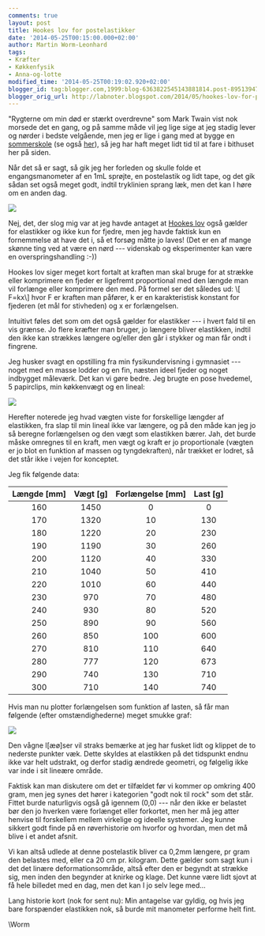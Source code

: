 ```yaml
---
comments: true
layout: post
title: Hookes lov for postelastikker
date: '2014-05-25T00:15:00.000+02:00'
author: Martin Worm-Leonhard
tags:
- Kræfter
- Køkkenfysik
- Anna-og-lotte
modified_time: '2014-05-25T00:19:02.920+02:00'
blogger_id: tag:blogger.com,1999:blog-6363822545143881814.post-8951394732893218794
blogger_orig_url: http://labnoter.blogspot.com/2014/05/hookes-lov-for-postelastikker.html
---
```


"Rygterne om min død er stærkt overdrevne" som Mark Twain vist nok
morsede det en gang, og på samme måde vil jeg lige sige at jeg stadig
lever og nørder i bedste velgående, men jeg er lige i gang med at bygge
en [sommerskole](http://show.unf.dk/) (se også
[her](https://www.facebook.com/unfscienceshow2014)), så jeg har haft
meget lidt tid til at fare i bithuset her på siden.

Når det så er sagt, så gik jeg her forleden og skulle folde et
engangsmanometer af en 1mL sprøjte, en postelastik og lidt tape, og det
gik sådan set også meget godt, indtil tryklinien sprang læk, men det kan
I høre om en anden dag.

[![]({{site.url}}/images/e477e570687d6cb35632bc7dd9d26bef.jpg)]({{site.url}}/images/e477e570687d6cb35632bc7dd9d26bef.jpg)

Nej, det, der slog mig var at jeg havde antaget at [Hookes
lov](http://en.wikipedia.org/wiki/Hooke's_law) også gælder for
elastikker og ikke kun for fjedre, men jeg havde faktisk kun en
fornemmelse at have det i, så et forsøg måtte jo laves! (Det er en af
mange skønne ting ved at være en nørd --- videnskab og eksperimenter kan
være en overspringshandling :-))

Hookes lov siger meget kort fortalt at kraften man skal bruge for at
strække eller komprimere en fjeder er ligefremt proportional med den
længde man vil forlænge eller komprimere den med. På formel ser det
således ud: \\[ F=kx\\] hvor F er kraften man påfører, k er en
karakteristisk konstant for fjederen (et mål for stivheden) og x er
forlængelsen.

Intuitivt føles det som om det også gælder for elastikker --- i hvert fald
til en vis grænse. Jo flere kræfter man bruger, jo længere bliver
elastikken, indtil den ikke kan strækkes længere og/eller den går i
stykker og man får ondt i fingrene.

Jeg husker svagt en opstilling fra min fysikundervisning i gymnasiet ---
noget med en masse lodder og en fin, næsten ideel fjeder og noget
indbygget måleværk. Det kan vi gøre bedre. Jeg brugte en pose hvedemel,
5 papirclips, min køkkenvægt og en lineal:

[![]({{site.url}}/images/0a8b1d9a5bf540eb5807a6102a3ee4a4.jpg)]({{site.url}}/images/0a8b1d9a5bf540eb5807a6102a3ee4a4.jpg)

Herefter noterede jeg hvad vægten viste for forskellige længder af
elastikken, fra slap til min lineal ikke var længere, og på den måde kan
jeg jo så beregne forlængelsen og den vægt som elastikken bærer. Jah,
det burde måske omregnes til en kraft, men vægt og kraft er jo
proportionale (vægten er jo blot en funktion af massen og
tyngdekraften), når trækket er lodret, så det står ikke i vejen for
konceptet.

Jeg fik følgende data:

| Længde [mm] | Vægt [g] | Forlængelse [mm] | Last [g] |
|:-----------:|:--------:|:----------------:|:--------:|
|     160     |   1450   |         0        |     0    |
|     170     |   1320   |        10        |    130   |
|     180     |   1220   |        20        |    230   |
|     190     |   1190   |        30        |    260   |
|     200     |   1120   |        40        |    330   |
|     210     |   1040   |        50        |    410   |
|     220     |   1010   |        60        |    440   |
|     230     |    970   |        70        |    480   |
|     240     |    930   |        80        |    520   |
|     250     |    890   |        90        |    560   |
|     260     |    850   |        100       |    600   |
|     270     |    810   |        110       |    640   |
|     280     |    777   |        120       |    673   |
|     290     |    740   |        130       |    710   |
|     300     |    710   |        140       |    740   |


Hvis man nu plotter forlængelsen som funktion af lasten, så får man
følgende (efter omstændighederne) meget smukke graf:

[![]({{site.url}}/images/583e197dd3de034a395fbcbc8683d4cc.png)]({{site.url}}/images/583e197dd3de034a395fbcbc8683d4cc.png)

Den vågne l\[æø\]ser vil straks bemærke at jeg har fusket lidt og
klippet de to nederste punkter væk. Dette skyldes at elastikken på det
tidspunkt endnu ikke var helt udstrakt, og derfor stadig ændrede
geometri, og følgelig ikke var inde i sit lineære område. 

Faktisk kan
man diskutere om det er tilfældet før vi kommer op omkring 400 gram, men
jeg synes det hører i kategorien "godt nok til rock" som det står.
Fittet burde naturligvis også gå igennem (0,0) --- når den ikke er
belastet bør den jo hverken være forlænget eller forkortet, men her må
jeg atter henvise til forskellem mellem virkelige og ideelle systemer.
Jeg kunne sikkert godt finde på en røverhistorie om hvorfor og hvordan,
men det må blive i et andet afsnit.

Vi kan altså udlede at denne postelastik bliver ca 0,2mm længere, pr
gram den belastes med, eller ca 20 cm pr. kilogram. Dette gælder som
sagt kun i det det linære deformationsområde, altså efter den er begyndt
at strække sig, men inden den begynder at knirke og klage. Det kunne
være lidt sjovt at få hele billedet med en dag, men det kan I jo selv
lege med...

Lang historie kort (nok for sent nu): Min antagelse var gyldig, og hvis
jeg bare forspænder elastikken nok, så burde mit manometer performe helt
fint.

\\Worm
